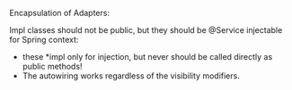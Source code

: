 Encapsulation of Adapters:

Impl classes should not be public,
but they should be @Service injectable for Spring context:
 - these *impl only for injection, but never should be called directly as public methods!
 - The autowiring works regardless of the visibility modifiers.